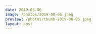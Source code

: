 ```yaml
---
date: 2019-08-06
image: /photos/2019-08-06.jpeg
preview: /photos/thumb-2019-08-06.jpeg
layout: post
---
```



